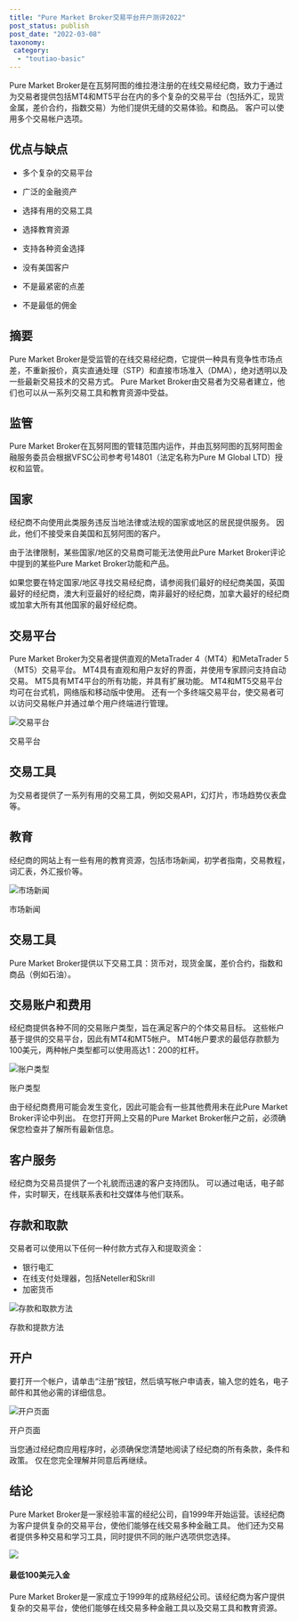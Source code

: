 ```yaml
---
title: "Pure Market Broker交易平台开户测评2022"
post_status: publish
post_date: "2022-03-08"
taxonomy:
 category: 
  - "toutiao-basic"
---
```


Pure Market Broker是在瓦努阿图的维拉港注册的在线交易经纪商，致力于通过为交易者提供包括MT4和MT5平台在内的多个复杂的交易平台（包括外汇，现货金属，差价合约，指数交易）为他们提供无缝的交易体验。和商品。 客户可以使用多个交易帐户选项。

## 优点与缺点

- 多个复杂的交易平台
    
- 广泛的金融资产
    
- 选择有用的交易工具
    
- 选择教育资源
    
- 支持各种资金选择
    
- 没有美国客户
    
- 不是最紧密的点差
    
- 不是最低的佣金
    

## 摘要

Pure Market Broker是受监管的在线交易经纪商，它提供一种具有竞争性市场点差，不重新报价，真实直通处理（STP）和直接市场准入（DMA），绝对透明以及一些最新交易技术的交易方式。 Pure Market Broker由交易者为交易者建立，他们也可以从一系列交易工具和教育资源中受益。

## 监管

Pure Market Broker在瓦努阿图的管辖范围内运作，并由瓦努阿图的瓦努阿图金融服务委员会根据VFSC公司参考号14801（法定名称为Pure M Global LTD）授权和监管。

## 国家

经纪商不向使用此类服务​​违反当地法律或法规的国家或地区的居民提供服务。 因此，他们不接受来自美国和瓦努阿图的客户。

由于法律限制，某些国家/地区的交易商可能无法使用此Pure Market Broker评论中提到的某些Pure Market Broker功能和产品。

如果您要在特定国家/地区寻找交易经纪商，请参阅我们最好的经纪商美国，英国最好的经纪商，澳大利亚最好的经纪商，南非最好的经纪商，加拿大最好的经纪商或加拿大所有其他国家的最好经纪商。

## 交易平台

Pure Market Broker为交易者提供直观的MetaTrader 4（MT4）和MetaTrader 5（MT5）交易平台。 MT4具有直观和用户友好的界面，并使用专家顾问支持自动交易。 MT5具有MT4平台的所有功能，并具有扩展功能。 MT4和MT5交易平台均可在台式机，网络版和移动版中使用。 还有一个多终端交易平台，使交易者可以访问交易帐户并通过单个用户终端进行管理。

![交易平台](https://cdn.fendou.la/funstoutiao/2020/11/Pure-Market-Broker-Review-Trading-Platform.jpg "交易平台")

交易平台

## 交易工具

为交易者提供了一系列有用的交易工具，例如交易API，幻灯片，市场趋势仪表盘等。

## 教育

经纪商的网站上有一些有用的教育资源，包括市场新闻，初学者指南，交易教程，词汇表，外汇报价等。

![市场新闻](https://cdn.fendou.la/funstoutiao/2020/11/Pure-Market-Broker-Review-News.jpg "市场新闻")

市场新闻

## 交易工具

Pure Market Broker提供以下交易工具：货币对，现货金属，差价合约，指数和商品（例如石油）。

## 交易账户和费用

经纪商提供各种不同的交易账户类型，旨在满足客户的个体交易目标。 这些帐户基于提供的交易平台，因此有MT4和MT5帐户。 MT4帐户要求的最低存款额为100美元，两种帐户类型都可以使用高达1：200的杠杆。

![账户类型](https://cdn.fendou.la/funstoutiao/2020/11/Pure-Market-Broker-Review-Account-Types-617x1024.jpg "账户类型")

账户类型

由于经纪商费用可能会发生变化，因此可能会有一些其他费用未在此Pure Market Broker评论中列出。 在您打开网上交易的Pure Market Broker帐户之前，必须确保您检查并了解所有最新信息。

## 客户服务

经纪商为交易员提供了一个礼貌而迅速的客户支持团队。 可以通过电话，电子邮件，实时聊天，在线联系表和社交媒体与他们联系。

## 存款和取款

交易者可以使用以下任何一种付款方式存入和提取资金：

- 银行电汇
- 在线支付处理器，包括Neteller和Skrill
- 加密货币

![存款和取款方法](https://cdn.fendou.la/funstoutiao/2020/11/Pure-Market-Broker-Review-Deposit-and-Withdrawal-Methods.jpg "存款和提款方法")

存款和提款方法

## 开户

要打开一个帐户，请单击“注册”按钮，然后填写帐户申请表，输入您的姓名，电子邮件和其他必需的详细信息。

![开户页面](https://cdn.fendou.la/funstoutiao/2020/11/Pure-Market-Broker-Review-Account-Opening-Page-314x1024.jpg "开户页面")

开户页面

当您通过经纪商应用程序时，必须确保您清楚地阅读了经纪商的所有条款，条件和政策。 仅在您完全理解并同意后再继续。

## 结论

Pure Market Broker是一家经验丰富的经纪公司，自1999年开始运营。该经纪商为客户提供复杂的交易平台，使他们能够在线交易多种金融工具。 他们还为交易者提供多种交易和学习工具，同时提供不同的账户选项供您选择。

![](https://cdn.fendou.la/funstoutiao/2020/11/Pure-Market-Logo.png)

#### 最低100美元入金

Pure Market Broker是一家成立于1999年的成熟经纪公司。该经纪商为客户提供复杂的交易平台，使他们能够在线交易多种金融工具以及交易工具和教育资源。
